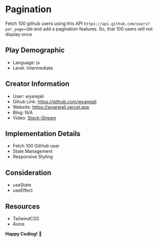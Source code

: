 # Pagination

Fetch 100 github users using this API `https://api.github.com/users?per_page=100` and add a pagination features. So, that 100 users will not display once

## Play Demographic

- Language: js
- Level: Intermediate

## Creator Information

- User: wyarejali
- Gihub Link: https://github.com/wyarejali
- Website: https://wyarejali.vercel.app
- Blog: N/A
- Video: [Stack-Stream](https://www.stack-stream.com/v/how-to-make-pagination-2playsamonth-1)

## Implementation Details

- Fetch 100 GitHub user
- State Management
- Responsive Styling

## Consideration

- useState
- useEffect

## Resources

- TailwindCSS
- Axios

**Happy Coding!** 🤩
